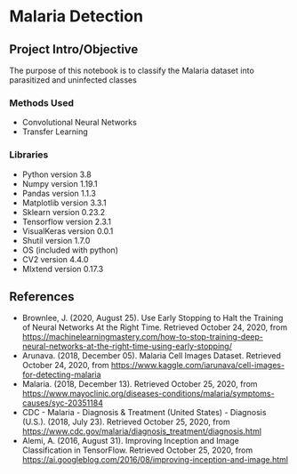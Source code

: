 # Malaria Detection

## Project Intro/Objective
The purpose of this notebook is to classify the Malaria dataset into parasitized and uninfected classes

### Methods Used
* Convolutional Neural Networks
* Transfer Learning

### Libraries
* Python version 3.8
* Numpy version 1.19.1
* Pandas version 1.1.3
* Matplotlib version 3.3.1
* Sklearn version 0.23.2
* Tensorflow version 2.3.1
* VisualKeras version 0.0.1
* Shutil version 1.7.0
* OS (included with python)
* CV2 version 4.4.0
* Mlxtend version 0.17.3

## References
* Brownlee, J. (2020, August 25). Use Early Stopping to Halt the Training of Neural Networks At the Right Time. Retrieved October 24, 2020, from https://machinelearningmastery.com/how-to-stop-training-deep-neural-networks-at-the-right-time-using-early-stopping/
* Arunava. (2018, December 05). Malaria Cell Images Dataset. Retrieved October 24, 2020, from https://www.kaggle.com/iarunava/cell-images-for-detecting-malaria
* Malaria. (2018, December 13). Retrieved October 25, 2020, from https://www.mayoclinic.org/diseases-conditions/malaria/symptoms-causes/syc-20351184
* CDC - Malaria - Diagnosis &amp; Treatment (United States) - Diagnosis (U.S.). (2018, July 23). Retrieved October 25, 2020, from https://www.cdc.gov/malaria/diagnosis_treatment/diagnosis.html
* Alemi, A. (2016, August 31). Improving Inception and Image Classification in TensorFlow. Retrieved October 25, 2020, from https://ai.googleblog.com/2016/08/improving-inception-and-image.html
